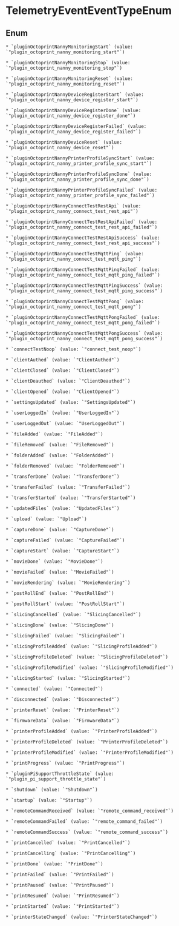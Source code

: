 
# TelemetryEventEventTypeEnum

## Enum


    * `pluginOctoprintNannyMonitoringStart` (value: `"plugin_octoprint_nanny_monitoring_start"`)

    * `pluginOctoprintNannyMonitoringStop` (value: `"plugin_octoprint_nanny_monitoring_stop"`)

    * `pluginOctoprintNannyMonitoringReset` (value: `"plugin_octoprint_nanny_monitoring_reset"`)

    * `pluginOctoprintNannyDeviceRegisterStart` (value: `"plugin_octoprint_nanny_device_register_start"`)

    * `pluginOctoprintNannyDeviceRegisterDone` (value: `"plugin_octoprint_nanny_device_register_done"`)

    * `pluginOctoprintNannyDeviceRegisterFailed` (value: `"plugin_octoprint_nanny_device_register_failed"`)

    * `pluginOctoprintNannyDeviceReset` (value: `"plugin_octoprint_nanny_device_reset"`)

    * `pluginOctoprintNannyPrinterProfileSyncStart` (value: `"plugin_octoprint_nanny_printer_profile_sync_start"`)

    * `pluginOctoprintNannyPrinterProfileSyncDone` (value: `"plugin_octoprint_nanny_printer_profile_sync_done"`)

    * `pluginOctoprintNannyPrinterProfileSyncFailed` (value: `"plugin_octoprint_nanny_printer_profile_sync_failed"`)

    * `pluginOctoprintNannyConnectTestRestApi` (value: `"plugin_octoprint_nanny_connect_test_rest_api"`)

    * `pluginOctoprintNannyConnectTestRestApiFailed` (value: `"plugin_octoprint_nanny_connect_test_rest_api_failed"`)

    * `pluginOctoprintNannyConnectTestRestApiSuccess` (value: `"plugin_octoprint_nanny_connect_test_rest_api_success"`)

    * `pluginOctoprintNannyConnectTestMqttPing` (value: `"plugin_octoprint_nanny_connect_test_mqtt_ping"`)

    * `pluginOctoprintNannyConnectTestMqttPingFailed` (value: `"plugin_octoprint_nanny_connect_test_mqtt_ping_failed"`)

    * `pluginOctoprintNannyConnectTestMqttPingSuccess` (value: `"plugin_octoprint_nanny_connect_test_mqtt_ping_success"`)

    * `pluginOctoprintNannyConnectTestMqttPong` (value: `"plugin_octoprint_nanny_connect_test_mqtt_pong"`)

    * `pluginOctoprintNannyConnectTestMqttPongFailed` (value: `"plugin_octoprint_nanny_connect_test_mqtt_pong_failed"`)

    * `pluginOctoprintNannyConnectTestMqttPongSuccess` (value: `"plugin_octoprint_nanny_connect_test_mqtt_pong_success"`)

    * `connectTestNoop` (value: `"connect_test_noop"`)

    * `clientAuthed` (value: `"ClientAuthed"`)

    * `clientClosed` (value: `"ClientClosed"`)

    * `clientDeauthed` (value: `"ClientDeauthed"`)

    * `clientOpened` (value: `"ClientOpened"`)

    * `settingsUpdated` (value: `"SettingsUpdated"`)

    * `userLoggedIn` (value: `"UserLoggedIn"`)

    * `userLoggedOut` (value: `"UserLoggedOut"`)

    * `fileAdded` (value: `"FileAdded"`)

    * `fileRemoved` (value: `"FileRemoved"`)

    * `folderAdded` (value: `"FolderAdded"`)

    * `folderRemoved` (value: `"FolderRemoved"`)

    * `transferDone` (value: `"TransferDone"`)

    * `transferFailed` (value: `"TransferFailed"`)

    * `transferStarted` (value: `"TransferStarted"`)

    * `updatedFiles` (value: `"UpdatedFiles"`)

    * `upload` (value: `"Upload"`)

    * `captureDone` (value: `"CaptureDone"`)

    * `captureFailed` (value: `"CaptureFailed"`)

    * `captureStart` (value: `"CaptureStart"`)

    * `movieDone` (value: `"MovieDone"`)

    * `movieFailed` (value: `"MovieFailed"`)

    * `movieRendering` (value: `"MovieRendering"`)

    * `postRollEnd` (value: `"PostRollEnd"`)

    * `postRollStart` (value: `"PostRollStart"`)

    * `slicingCancelled` (value: `"SlicingCancelled"`)

    * `slicingDone` (value: `"SlicingDone"`)

    * `slicingFailed` (value: `"SlicingFailed"`)

    * `slicingProfileAdded` (value: `"SlicingProfileAdded"`)

    * `slicingProfileDeleted` (value: `"SlicingProfileDeleted"`)

    * `slicingProfileModified` (value: `"SlicingProfileModified"`)

    * `slicingStarted` (value: `"SlicingStarted"`)

    * `connected` (value: `"Connected"`)

    * `disconnected` (value: `"Disconnected"`)

    * `printerReset` (value: `"PrinterReset"`)

    * `firmwareData` (value: `"FirmwareData"`)

    * `printerProfileAdded` (value: `"PrinterProfileAdded"`)

    * `printerProfileDeleted` (value: `"PrinterProfileDeleted"`)

    * `printerProfileModified` (value: `"PrinterProfileModified"`)

    * `printProgress` (value: `"PrintProgress"`)

    * `pluginPiSupportThrottleState` (value: `"plugin_pi_support_throttle_state"`)

    * `shutdown` (value: `"Shutdown"`)

    * `startup` (value: `"Startup"`)

    * `remoteCommandReceived` (value: `"remote_command_received"`)

    * `remoteCommandFailed` (value: `"remote_command_failed"`)

    * `remoteCommandSuccess` (value: `"remote_command_success"`)

    * `printCancelled` (value: `"PrintCancelled"`)

    * `printCancelling` (value: `"PrintCancelling"`)

    * `printDone` (value: `"PrintDone"`)

    * `printFailed` (value: `"PrintFailed"`)

    * `printPaused` (value: `"PrintPaused"`)

    * `printResumed` (value: `"PrintResumed"`)

    * `printStarted` (value: `"PrintStarted"`)

    * `printerStateChanged` (value: `"PrinterStateChanged"`)




